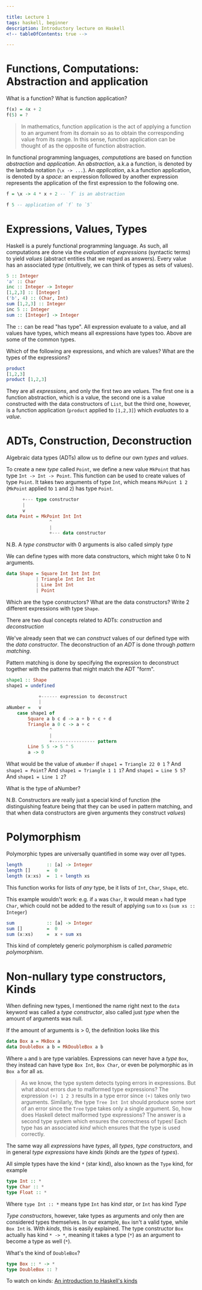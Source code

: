 ```yaml
---

title: Lecture 1
tags: haskell, beginner
description: Introductory lecture on Haskell
<!-- tableOfContents: true -->

---
```


Functions, Computations: Abstraction and application
======================================

What is a function? What is function application?

```hs
f(x) = 4x + 2
f(5) = ?
```

> In mathematics, function application is the act of applying a function to an
> argument from its domain so as to obtain the corresponding value from its range.
> In this sense, function application can be thought of as the opposite of
> function abstraction.

In functional programming languages, *computations* are based on function
*abstraction* and *application*.  An *abstraction*, a.k.a a function, is denoted
by the lambda notation (`\x -> ...`).  An *application*, a.k.a function
application, is denoted by a *space*: an expression followed by another
expression represents the application of the first expression to the following
one.


```hs
f = \x -> 4 * x + 2 -- `f` is an abstraction

f 5 -- application of `f` to `5`
```


Expressions, Values, Types
==========================

Haskell is a purely functional programming language. As such, all computations
are done via the *evaluation* of *expressions* (syntactic terms) to yield
*values* (abstract entities that we regard as answers). Every value has an
associated *type* (intuitively, we can think of types as sets of values).

```hs
5 :: Integer
'a' :: Char
inc :: Integer -> Integer
[1,2,3] :: [Integer]
('b', 4) :: (Char, Int)
sum [1,2,3] :: Integer
inc 5 :: Integer
sum :: [Integer] -> Integer
```

The `::` can be read "has type". All expression evaluate to a value, and all
values have types, which means all expressions have types too. Above are some of
the common types.

Which of the following are expressions, and which are values? What are the types
of the expressions?

```hs
product
[1,2,3]
product [1,2,3]
```

They are all *expressions*, and only the first two are *value*s. The first
one is a function abstraction, which is a value, the second one is a value
constructed with the data constructors of `List`, but the third one, however, is a
function application (`product` applied to `[1,2,3]`) which *evaluate*s to a *value*.


ADTs, Construction, Deconstruction
==================================

Algebraic data types (ADTs) allow us to define our own *types* and *values*.

To create a new *type* called `Point`, we define a new value `MkPoint` that has
type `Int -> Int -> Point`. This function can be used to create
values of type `Point`. It takes two arguments of type `Int`, which means
`MkPoint 1 2` (`MkPoint` applied to `1` and `2`) has type `Point`.
```hs
      +--- type constructor
      |
      v
data Point = MkPoint Int Int
                ^
                |
                +--- data constructor
```
N.B. A *type constructor* with 0 arguments is also called simply *type*

We can define types with more data constructors, which might take 0 to N
arguments.
```hs
data Shape = Square Int Int Int Int
           | Triangle Int Int Int
           | Line Int Int
           | Point
```
Which are the type constructors? What are the data constructors? Write 2
different expressions with type `Shape`.

There are two dual concepts related to ADTs: *construction* and *deconstruction*

We've already seen that we can *construct* values of our defined type with the
*data constructor*.
The deconstruction of an *ADT* is done through *pattern matching*.

Pattern matching is done by specifying the expression to deconstruct together
with the patterns that might match the ADT "form".
```hs
shape1 :: Shape
shape1 = undefined

            +------ expression to deconstruct
            |
aNumber =   v
    case shape1 of
        Square a b c d -> a + b + c + d
        Triangle a 0 c -> a + c
                ^
                |
                +---------------- pattern
        Line 5 5 -> 5 ^ 5
        a -> 0
```
What would be the value of `aNumber` if `shape1 = Triangle 22 0 1` ? And `shape1
= Point`? And `shape1 = Triangle 1 1 1`? And `shape1 = Line 5 5`? And `shape1 = Line 1 2`?

What is the type of aNumber?

N.B. Constructors are really just a special kind of function (the distinguishing feature being that they can be used in pattern matching, and that when data constructors are given arguments they construct *values*)

Polymorphism
============

Polymorphic types are universally quantified in some way over *all* types.

```hs
length         :: [a] -> Integer
length []      =  0
length (x:xs)  =  1 + length xs
```

This function works for lists of *any* type, be it lists of `Int`, `Char`,
`Shape`, etc.

This example wouldn't work: e.g. if `a` was `Char`, it would mean `x` had type
`Char`, which could not be added to the result of applying `sum` to `xs` (`sum xs
:: Integer`)
```hs
sum            :: [a] -> Integer
sum []         =  0
sum (x:xs)     =  x + sum xs
```

This kind of completely generic polymorphism is called *parametric
polymorphism*.

<!-- We said previously types could be seen as sets of values. -->

<!-- The `Integer` type corresponds to the set of all integer numbers -->
<!-- The `Natural` type correspondsd to the set of all natural numbers -->
<!-- The `Char` type corresponds to the set of all characters -->
<!-- Our `Shape` type corresponds to the set containing all possible combinations of -->
<!--     applying `Square` or `Triangle` or `Line` to integer numbers, plus `Point`. -->

Non-nullary type constructors, Kinds
====================================

When defining new types, I mentioned the name right next to the `data` keyword
was called a *type constructor*, also called just *type* when the amount of
arguments was null.

If the amount of arguments is > 0, the definition looks like this

```hs
data Box a = MkBox a
data DoubleBox a b = MkDoubleBox a b
```

Where `a` and `b` are type variables.
Expressions can never have a *type* `Box`, they instead can have type `Box Int`,
`Box Char`, or even be polymorphic as in `Box a` for all `a`s.

>  As we know, the type system detects typing errors in expressions. But what about
>  errors due to malformed type expressions? The expression `(+) 1 2 3` results in a
>  type error since `(+)` takes only two arguments. Similarly, the type `Tree Int Int`
>  should produce some sort of an error since the `Tree` type takes only a single
>  argument. So, how does Haskell detect malformed type expressions? The answer is
>  a second type system which ensures the correctness of types! Each type has an
>  associated *kind* which ensures that the type is used correctly.

The same way all *expressions* have *types*, all *types*, *type constructors*,
and in general *type expressions* have *kinds* (*kinds* are the *types* of
*types*).

All simple types have the kind `*` (star kind), also known as the `Type` kind, for example
```hs
type Int :: *
type Char :: *
type Float :: *
```
Where `type Int :: *` means type `Int` has kind *star*, or `Int` has kind *Type*

*Type constructors*, however, take types as arguments and only then are considered
types themselves. In our example, `Box` isn't a valid type, while `Box Int` is.
With *kinds*, this is easily explained. The type constructor `Box` actually has
kind `* -> *`, meaning it takes a type (`*`) as an argument to become a type as
well (`*`).

What's the kind of `DoubleBox`?
```hs
type Box :: * -> *
type DoubleBox :: ?
```

To watch on kinds: [An introduction to Haskell's kinds](https://youtu.be/JleVecHAad4)

